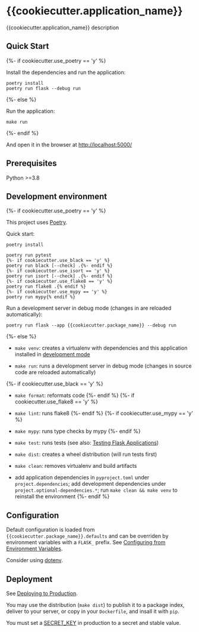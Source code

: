 # {{cookiecutter.application_name}}

{{cookiecutter.application_name}} description

## Quick Start
{%- if cookiecutter.use_poetry == 'y' %}

Install the dependencies and run the application:

    poetry install
    poetry run flask --debug run
{%- else %}

Run the application:

    make run
{%- endif %}

And open it in the browser at [http://localhost:5000/](http://localhost:5000/)

## Prerequisites

Python >=3.8

## Development environment
{%- if cookiecutter.use_poetry == 'y' %}

This project uses [Poetry](https://python-poetry.org/docs/).

Quick start:

    poetry install

    poetry run pytest
    {%- if cookiecutter.use_black == 'y' %}
    poetry run black [--check] .{%- endif %}
    {%- if cookiecutter.use_isort == 'y' %}
    poetry run isort [--check] .{%- endif %}
    {%- if cookiecutter.use_flake8 == 'y' %}
    poetry run flake8 .{% endif %}
    {%- if cookiecutter.use_mypy == 'y' %}
    poetry run mypy{% endif %}

Run a development server in debug mode (changes in are reloaded automatically):

    poetry run flask --app {{cookiecutter.package_name}} --debug run
{%- else %}

 - `make venv`: creates a virtualenv with dependencies and this application
   installed in [development mode](http://setuptools.readthedocs.io/en/latest/setuptools.html#development-mode)

 - `make run`: runs a development server in debug mode (changes in source code
   are reloaded automatically)

{%- if cookiecutter.use_black == 'y' %}

 - `make format`: reformats code
{%- endif %}
{%- if cookiecutter.use_flake8 == 'y' %}

 - `make lint`: runs flake8
{%- endif %}
{%- if cookiecutter.use_mypy == 'y' %}

 - `make mypy`: runs type checks by mypy
{%- endif %}

 - `make test`: runs tests (see also: [Testing Flask Applications](https://flask.palletsprojects.com/en/3.0.x/testing/))

 - `make dist`: creates a wheel distribution (will run tests first)

 - `make clean`: removes virtualenv and build artifacts

 - add application dependencies in `pyproject.toml` under `project.dependencies`;
   add development dependencies under `project.optional-dependencies.*`; run
   `make clean && make venv` to reinstall the environment
{%- endif %}

## Configuration

Default configuration is loaded from `{{cookiecutter.package_name}}.defaults` and can be
overriden by environment variables with a `FLASK_` prefix. See
[Configuring from Environment Variables](https://flask.palletsprojects.com/en/3.0.x/config/#configuring-from-environment-variables).

Consider using
[dotenv](https://flask.palletsprojects.com/en/3.0.x/cli/#environment-variables-from-dotenv).

## Deployment

See [Deploying to Production](https://flask.palletsprojects.com/en/3.0.x/deploying/).

You may use the distribution (`make dist`) to publish it to a package index,
deliver to your server, or copy in your `Dockerfile`, and insall it with `pip`.

You must set a
[SECRET_KEY](https://flask.palletsprojects.com/en/3.0.x/tutorial/deploy/#configure-the-secret-key)
in production to a secret and stable value.
